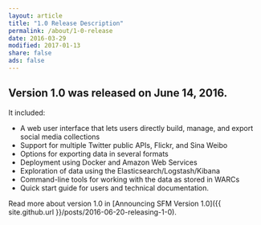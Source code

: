 ```yaml
---
layout: article
title: "1.0 Release Description"
permalink: /about/1-0-release
date: 2016-03-29
modified: 2017-01-13
share: false
ads: false
---
```


## Version 1.0 was released on June 14, 2016.

It included:

* A web user interface that lets users directly build, manage, and export social media collections
* Support for multiple Twitter public APIs, Flickr, and Sina Weibo
* Options for exporting data in several formats
* Deployment using Docker and Amazon Web Services
* Exploration of data using the Elasticsearch/Logstash/Kibana
* Command-line tools for working with the data as stored in WARCs
* Quick start guide for users and technical documentation.

Read more about version 1.0 in [Announcing SFM Version 1.0]({{ site.github.url }}/posts/2016-06-20-releasing-1-0).

